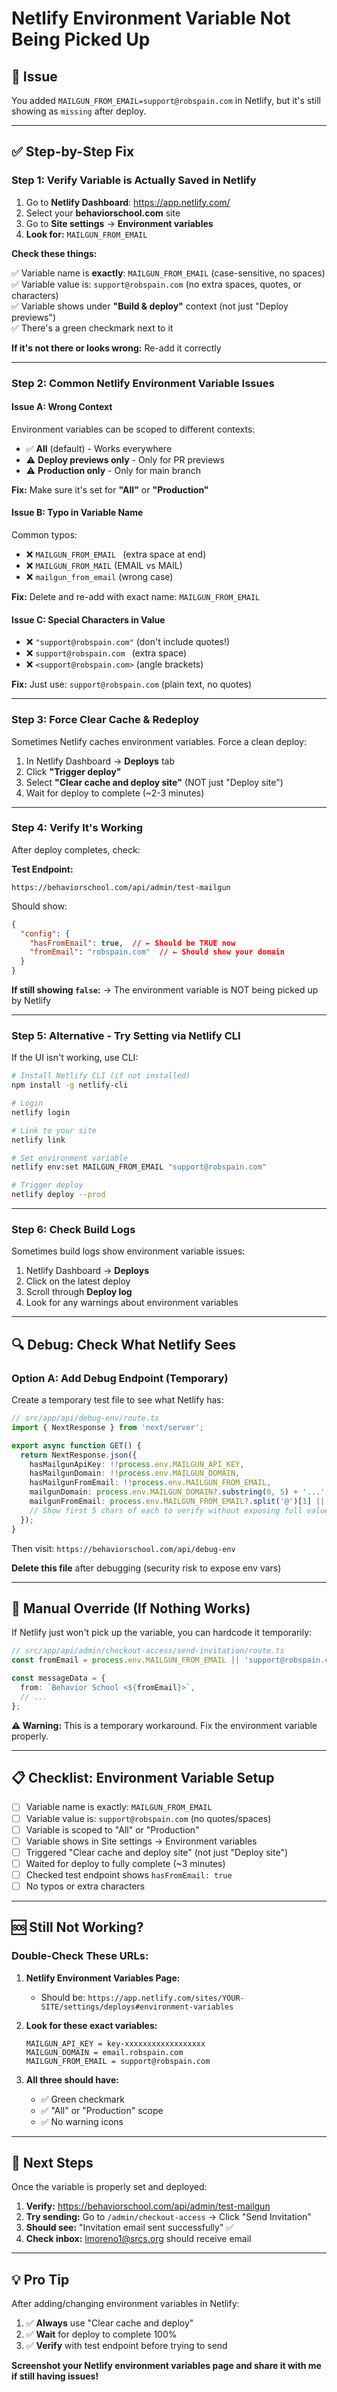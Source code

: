 # Netlify Environment Variable Not Being Picked Up

## 🚨 Issue

You added `MAILGUN_FROM_EMAIL=support@robspain.com` in Netlify, but it's still showing as `missing` after deploy.

---

## ✅ Step-by-Step Fix

### Step 1: Verify Variable is Actually Saved in Netlify

1. Go to **Netlify Dashboard**: https://app.netlify.com/
2. Select your **behaviorschool.com** site
3. Go to **Site settings** → **Environment variables**
4. **Look for:** `MAILGUN_FROM_EMAIL`

**Check these things:**

✅ Variable name is **exactly**: `MAILGUN_FROM_EMAIL` (case-sensitive, no spaces)  
✅ Variable value is: `support@robspain.com` (no extra spaces, quotes, or characters)  
✅ Variable shows under **"Build & deploy"** context (not just "Deploy previews")  
✅ There's a green checkmark next to it

**If it's not there or looks wrong:** Re-add it correctly

---

### Step 2: Common Netlify Environment Variable Issues

#### Issue A: Wrong Context
Environment variables can be scoped to different contexts:
- ✅ **All** (default) - Works everywhere
- ⚠️ **Deploy previews only** - Only for PR previews
- ⚠️ **Production only** - Only for main branch

**Fix:** Make sure it's set for **"All"** or **"Production"**

#### Issue B: Typo in Variable Name
Common typos:
- ❌ `MAILGUN_FROM_EMAIL ` (extra space at end)
- ❌ `MAILGUN_FROM_MAIL` (EMAIL vs MAIL)
- ❌ `mailgun_from_email` (wrong case)

**Fix:** Delete and re-add with exact name: `MAILGUN_FROM_EMAIL`

#### Issue C: Special Characters in Value
- ❌ `"support@robspain.com"` (don't include quotes!)
- ❌ `support@robspain.com ` (extra space)
- ❌ `<support@robspain.com>` (angle brackets)

**Fix:** Just use: `support@robspain.com` (plain text, no quotes)

---

### Step 3: Force Clear Cache & Redeploy

Sometimes Netlify caches environment variables. Force a clean deploy:

1. In Netlify Dashboard → **Deploys** tab
2. Click **"Trigger deploy"**
3. Select **"Clear cache and deploy site"** (NOT just "Deploy site")
4. Wait for deploy to complete (~2-3 minutes)

---

### Step 4: Verify It's Working

After deploy completes, check:

**Test Endpoint:**
```
https://behaviorschool.com/api/admin/test-mailgun
```

Should show:
```json
{
  "config": {
    "hasFromEmail": true,  // ← Should be TRUE now
    "fromEmail": "robspain.com"  // ← Should show your domain
  }
}
```

**If still showing `false`:**
→ The environment variable is NOT being picked up by Netlify

---

### Step 5: Alternative - Try Setting via Netlify CLI

If the UI isn't working, use CLI:

```bash
# Install Netlify CLI (if not installed)
npm install -g netlify-cli

# Login
netlify login

# Link to your site
netlify link

# Set environment variable
netlify env:set MAILGUN_FROM_EMAIL "support@robspain.com"

# Trigger deploy
netlify deploy --prod
```

---

### Step 6: Check Build Logs

Sometimes build logs show environment variable issues:

1. Netlify Dashboard → **Deploys**
2. Click on the latest deploy
3. Scroll through **Deploy log**
4. Look for any warnings about environment variables

---

## 🔍 Debug: Check What Netlify Sees

### Option A: Add Debug Endpoint (Temporary)

Create a temporary test file to see what Netlify has:

```typescript
// src/app/api/debug-env/route.ts
import { NextResponse } from 'next/server';

export async function GET() {
  return NextResponse.json({
    hasMailgunApiKey: !!process.env.MAILGUN_API_KEY,
    hasMailgunDomain: !!process.env.MAILGUN_DOMAIN,
    hasMailgunFromEmail: !!process.env.MAILGUN_FROM_EMAIL,
    mailgunDomain: process.env.MAILGUN_DOMAIN?.substring(0, 5) + '...',
    mailgunFromEmail: process.env.MAILGUN_FROM_EMAIL?.split('@')[1] || 'missing',
    // Show first 5 chars of each to verify without exposing full values
  });
}
```

Then visit: `https://behaviorschool.com/api/debug-env`

**Delete this file** after debugging (security risk to expose env vars)

---

## 🎯 Manual Override (If Nothing Works)

If Netlify just won't pick up the variable, you can hardcode it temporarily:

```typescript
// src/app/api/admin/checkout-access/send-invitation/route.ts
const fromEmail = process.env.MAILGUN_FROM_EMAIL || 'support@robspain.com';

const messageData = {
  from: `Behavior School <${fromEmail}>`,
  // ...
};
```

**⚠️ Warning:** This is a temporary workaround. Fix the environment variable properly.

---

## 📋 Checklist: Environment Variable Setup

- [ ] Variable name is exactly: `MAILGUN_FROM_EMAIL`
- [ ] Variable value is: `support@robspain.com` (no quotes/spaces)
- [ ] Variable is scoped to "All" or "Production"
- [ ] Variable shows in Site settings → Environment variables
- [ ] Triggered "Clear cache and deploy site" (not just "Deploy site")
- [ ] Waited for deploy to fully complete (~3 minutes)
- [ ] Checked test endpoint shows `hasFromEmail: true`
- [ ] No typos or extra characters

---

## 🆘 Still Not Working?

### Double-Check These URLs:

1. **Netlify Environment Variables Page:**
   - Should be: `https://app.netlify.com/sites/YOUR-SITE/settings/deploys#environment-variables`
   
2. **Look for these exact variables:**
   ```
   MAILGUN_API_KEY = key-xxxxxxxxxxxxxxxxxx
   MAILGUN_DOMAIN = email.robspain.com
   MAILGUN_FROM_EMAIL = support@robspain.com
   ```

3. **All three should have:**
   - ✅ Green checkmark
   - ✅ "All" or "Production" scope
   - ✅ No warning icons

---

## 🎯 Next Steps

Once the variable is properly set and deployed:

1. **Verify:** https://behaviorschool.com/api/admin/test-mailgun
2. **Try sending:** Go to `/admin/checkout-access` → Click "Send Invitation"
3. **Should see:** "Invitation email sent successfully" ✅
4. **Check inbox:** lmoreno1@srcs.org should receive email

---

## 💡 Pro Tip

After adding/changing environment variables in Netlify:
1. ✅ **Always** use "Clear cache and deploy"
2. ✅ **Wait** for deploy to complete 100%
3. ✅ **Verify** with test endpoint before trying to send

**Screenshot your Netlify environment variables page and share it with me if still having issues!**

